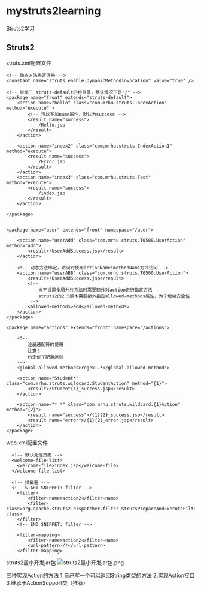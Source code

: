 # mystruts2learning
Struts2学习
## Struts2
struts.xml配置文件

    <!-- 动态方法绑定注册 -->
    <constant name="struts.enable.DynamicMethodInvocation" value="true" />
     
    <!-- 继承于 struts-default的根目录，默认情况下是"/" -->
    <package name="front" extends="struts-default">	
    	<action name="hello" class="com.mrhu.struts.IndexAction" method="execute" >
		   	<!-- 可以不加name属性，默认为success -->
		   	<result name="success">
		   		/Hello.jsp
		   	</result>
    	</action>
    	
    	<action name="index2" class="com.mrhu.struts.IndexAction1" method="execute">
    		<result name="success">
    			/Error.jsp
    		</result>
    	</action>
		<action name="index3" class="com.mrhu.struts.Test" method="execute">
    		<result name="success">
    			/index.jsp
    		</result>
    	</action>
   
    </package>
    
    
    <package name="user" extends="front" namespace="/user">
     
    	<action name="userAdd" class="com.mrhu.struts.T0500.UserAction" method="add">
    		<result>/UserAddSuccess.jsp</result>
    	</action>
    	
    	<!-- 动态方法绑定，访问时使用actionName!methodName方式访问 -->
    	<action name="userABB" class="com.mrhu.struts.T0500.UserAction">
    		<result>/UserAddSuccess.jsp</result>
    		<!-- 
    			当不设置全局允许方法时需要额外对action进行指定方法
    			struts2的2.5版本需要额外指定allowed-methods属性，为了增强安全性
    		 -->
    		<allowed-methods>add</allowed-methods>
    	</action>
    </package>

	<package name="actions" extends="front" namespace="/actions">
		
		<!-- 
			注册通配符的使用
			注意！
			约定优于配置原则
		-->
		<global-allowed-methods>regex:.*</global-allowed-methods>
	
		<action name="Student*" class="com.mrhu.struts.wildcard.StudentAction" method="{1}">
			<result>/Student{1}_success.jsp</result>
		</action> 
		
		<action name="*_*" class="com.mrhu.struts.wildcard.{1}Action" method="{2}">
			<result name="success">/{1}{2}_success.jsp</result>
			<result name="error">/{1}{2}_error.jsp</result>
		</action>
	</package>
web.xml配置文件
```
  <!-- 默认处理页面 -->
  <welcome-file-list>
    <welcome-file>index.jsp</welcome-file>
  </welcome-file-list>
  
  <!-- 拦截器 -->
  <!-- START SNIPPET: filter -->
    <filter>
        <filter-name>action2</filter-name>
        <filter-class>org.apache.struts2.dispatcher.filter.StrutsPrepareAndExecuteFilter</filter-class>
    </filter>
    <!-- END SNIPPET: filter -->

    <filter-mapping>
        <filter-name>action2</filter-name>
        <url-pattern>/*</url-pattern>
    </filter-mapping>
```
struts2最小开发jar包
![struts2最小开发jar包.png](http://upload-images.jianshu.io/upload_images/7364514-6abd7ef9145f1984.png?imageMogr2/auto-orient/strip%7CimageView2/2/w/1240)

三种实现Action的方法
1.自己写一个可以返回String类型的方法
2.实现Action接口
3.继承于ActionSupport类（推荐）
